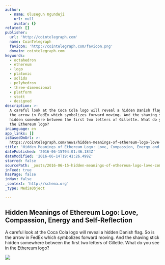 ```yaml
---
author:
  - name: Olusegun Ogundeji
    url: null
    avatar: {}
related: []
publisher:
  url: 'http://cointelegraph.com'
  name: CoinTelegraph
  favicon: 'http://cointelegraph.com/favicon.png'
  domain: cointelegraph.com
keywords:
  - octahedron
  - ethereum
  - logo
  - platonic
  - solids
  - polyhedron
  - three-dimensional
  - platform
  - stott
  - designed
description: >-
  A careful look at the Coca Cola logo will reveal a hidden Danish flag. So is
  the arrow in FedEx which symbolizes forward moving. And the shaving stick
  hidden somewhere between the first two letters of Gillette. What do you see in
  the Ethereum logo?
inLanguage: en
app_links: []
isBasedOnUrl: >-
  https://cointelegraph.com/news/hidden-meanings-of-ethereum-logo-love-compassion-energy-and-self-reflection
title: 'Hidden Meanings of Ethereum Logo: Love, Compassion, Energy and Self-Reflection'
datePublished: '2016-06-15T04:01:46.184Z'
dateModified: '2016-06-14T19:41:26.499Z'
starred: false
sourcePath: _posts/2016-06-15-hidden-meanings-of-ethereum-logo-love-compassion-energy-a.md
inFeed: true
hasPage: false
inNav: false
_context: 'http://schema.org'
_type: MediaObject

---
```

<article style=""><h1>Hidden Meanings of Ethereum Logo: Love, Compassion, Energy and Self-Reflection</h1><p>A careful look at the Coca Cola logo will reveal a hidden Danish flag. So is the arrow in FedEx which symbolizes forward moving. And the shaving stick hidden somewhere between the first two letters of Gillette. What do you see in the Ethereum logo?</p><img src="http://cointelegraph.com/images/725_aHR0cDovL2NvaW50ZWxlZ3JhcGguY29tL3N0b3JhZ2UvdXBsb2Fkcy92aWV3LzIzZDNjMTgxZTU1OTgyYmM3OGViNTFhZDYxNDBhZTAxLmpwZw==.jpg" /></article>